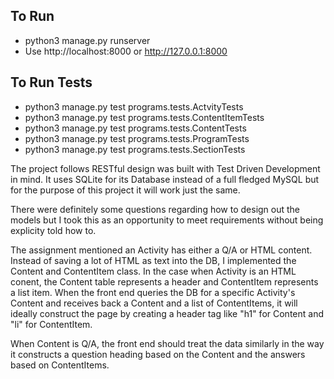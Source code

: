 ## To Run
- python3 manage.py runserver
- Use http://localhost:8000 or http://127.0.0.1:8000

## To Run Tests
- python3 manage.py test programs.tests.ActvityTests
- python3 manage.py test programs.tests.ContentItemTests
- python3 manage.py test programs.tests.ContentTests
- python3 manage.py test programs.tests.ProgramTests
- python3 manage.py test programs.tests.SectionTests


The project follows RESTful design was built with Test Driven Development in mind. It uses SQLite for its Database instead of a full fledged MySQL but for the purpose of this project it will work just the same.

There were definitely some questions regarding how to design out the models but I took this as an opportunity to meet requirements without being explicity told how to. 

The assignment mentioned an Activity has either a Q/A or HTML content. Instead of saving a lot of HTML as text into the DB, I implemented the Content and ContentItem class. In the case when Activity is an HTML conent, the Content table represents a header and ContentItem represents a list item. When the front end queries the DB for a specific Activity's Content and receives back a Content and a list of ContentItems, it will ideally construct the page by creating a header tag like "h1" for Content and "li" for ContentItem. 

When Content is Q/A, the front end should treat the data similarly in the way it constructs a question heading based on the Content and the answers based on ContentItems.

